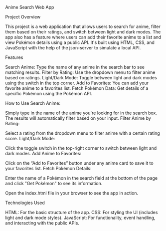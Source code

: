 Anime Search Web App

Project Overview

This project is a web application that allows users to search for anime, filter them based on their ratings, and switch between light and dark modes. The app also has a feature where users can add their favorite anime to a list and view Pokémon details using a public API. It's built using HTML, CSS, and JavaScript with the help of the json-server to simulate a local API.

Features

Search Anime: Type the name of any anime in the search bar to see matching results.
Filter by Rating: Use the dropdown menu to filter anime based on ratings.
Light/Dark Mode: Toggle between light and dark modes using the switch in the top corner.
Add to Favorites: You can add your favorite anime to a favorites list.
Fetch Pokémon Data: Get details of a specific Pokémon using the Pokémon API.

How to Use
Search Anime:

Simply type in the name of the anime you're looking for in the search box.
The results will automatically filter based on your input.
Filter Anime by Rating:

Select a rating from the dropdown menu to filter anime with a certain rating score.
Light/Dark Mode:

Click the toggle switch in the top-right corner to switch between light and dark modes.
Add Anime to Favorites:

Click on the “Add to Favorites” button under any anime card to save it to your favorites list.
Fetch Pokémon Details:

Enter the name of a Pokémon in the search field at the bottom of the page and click "Get Pokémon" to see its information.

Open the index.html file in your browser to see the app in action.

Technologies Used

HTML: For the basic structure of the app.
CSS: For styling the UI (includes light and dark mode styles).
JavaScript: For functionality, event handling, and interacting with the public APIs.
